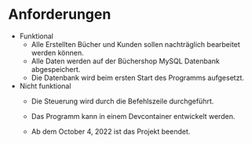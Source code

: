 # Anforderungen

- Funktional
    - Alle Erstellten Bücher und Kunden sollen nachträglich bearbeitet werden können.
    - Alle Daten werden auf der Büchershop MySQL Datenbank abgespeichert.
    - Die Datenbank wird beim ersten Start des Programms aufgesetzt.
- Nicht funktional
    - Die Steuerung wird durch die Befehlszeile durchgeführt.
    - Das Programm kann in einem Devcontainer entwickelt werden.
    
    - Ab dem October 4, 2022 ist das Projekt beendet.